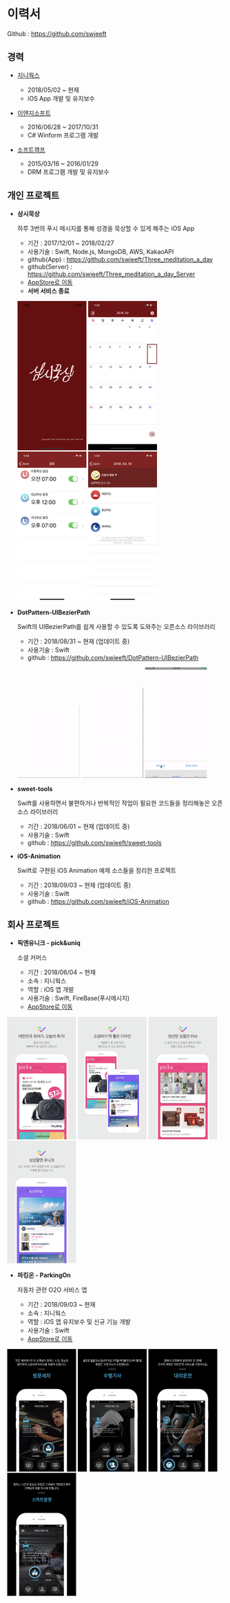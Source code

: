 이력서
=======================
Github : https://github.com/swieeft

## 경력
* [지니웍스](http://genieworks.net/)
  * 2018/05/02 ~ 현재
  * iOS App 개발 및 유지보수
 
* [이엔지소프트](http://www.engsoft.kr/sub3/1.php)
  * 2016/06/28 ~ 2017/10/31
  * C# Winform 프로그램 개발
  
* [소프트캠프](http://www.engsoft.kr/sub3/1.php)
  * 2015/03/16 ~ 2016/01/29
  * DRM 프로그램 개발 및 유지보수
  
## 개인 프로젝트
* **삼시묵상**
  
  하루 3번의 푸시 메시지를 통해 성경을 묵상할 수 있게 해주는 iOS App
  * 기간 : 2017/12/01 ~ 2018/02/27
  * 사용기술 : Swift, Node.js, MongoDB, AWS, KakaoAPI
  * github(App) : https://github.com/swieeft/Three_meditation_a_day
  * github(Server) : https://github.com/swieeft/Three_meditation_a_day_Server
  * [AppStore로 이동](https://itunes.apple.com/kr/app/%EC%82%BC%EC%8B%9C%EB%AC%B5%EC%83%81/id1343039640?mt=8)
  * **서버 서비스 종료**
  
  <img src="images/samsi1.png" width="160"/> <img src="images/samsi2.png" width="160"/> <img src="images/samsi3.png" width="160"/> <img src="images/samsi4.png" width="160"/>

* **DotPattern-UIBezierPath**

  Swift의 UIBezierPath를 쉽게 사용할 수 있도록 도와주는 오픈소스 라이브러리
  * 기간 : 2018/08/31 ~ 현재 (업데이트 중)
  * 사용기술 : Swift
  * github : https://github.com/swieeft/DotPattern-UIBezierPath
    
   <img src="images/FishExample.gif" width="30%"/> <img src="images/HelloDot.gif" width="30%"/> <img src="images/HeartExemple.gif" width="30%"/>
  
* **sweet-tools**
  
  Swift를 사용하면서 불편하거나 반복적인 작업이 필요한 코드들을 정리해놓은 오픈소스 라이브러리
  * 기간 : 2018/06/01 ~ 현재 (업데이트 중)
  * 사용기술 : Swift
  * github : https://github.com/swieeft/sweet-tools
  
* **iOS-Animation**

  Swift로 구현된 iOS Animation 예제 소스들을 정리한 프로젝트
  * 기간 : 2018/09/03 ~ 현재 (업데이트 중)
  * 사용기술 : Swift
  * github : https://github.com/swieeft/iOS-Animation
  
## 회사 프로젝트
* **픽앤유니크 - pick&uniq**

  소셜 커머스
  * 기간 : 2018/06/04 ~ 현재
  * 소속 : 지니웍스
  * 역할 : iOS 앱 개발
  * 사용기술 : Swift, FireBase(푸시메시지)
  * [AppStore로 이동](https://itunes.apple.com/kr/app/%ED%94%BD%EC%95%A4%EC%9C%A0%EB%8B%88%ED%81%AC-pick-uniq/id1399458286?mt=8)

<img src="images/pickuniq1.png" width="160"/> <img src="images/pickuniq2.png" width="160"/> <img src="images/pickuniq3.png" width="160"/> <img src="images/pickuniq4.png" width="160"/>

* **파킹온 - ParkingOn**

  자동차 관련 O2O 서비스 앱
  * 기간 : 2018/09/03 ~ 현재
  * 소속 : 지니웍스
  * 역할 : iOS 앱 유지보수 및 신규 기능 개발
  * 사용기술 : Swift
  * [AppStore로 이동](https://itunes.apple.com/kr/app/%ED%8C%8C%ED%82%B9%EC%98%A8-parkingon/id1049602585?mt=8)

<img src="images/parkingon-carwash.png" width="160"/> <img src="images/parkingon-onetimedriver.png" width="160"/> <img src="images/parkingon-substitutedrive.png" width="160"/> <img src="images/parkingon-valet.png" width="160"/>
